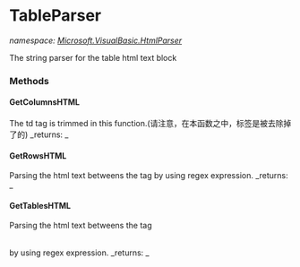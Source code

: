 ﻿
# TableParser
_namespace: [Microsoft.VisualBasic.HtmlParser](N-Microsoft.VisualBasic.HtmlParser.md)_

The string parser for the table html text block

### Methods

#### GetColumnsHTML
The td tag is trimmed in this function.(请注意，在本函数之中，<td>标签是被去除掉了的)
_returns: _
#### GetRowsHTML
Parsing the html text betweens the tag <tr></tr> by using regex expression.
_returns: _
#### GetTablesHTML
Parsing the html text betweens the tag <table></table> by using regex expression.
_returns: _



